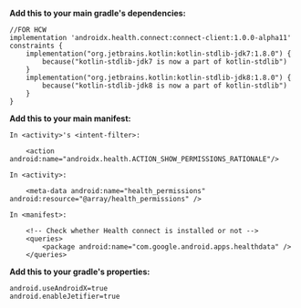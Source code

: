 **Add this to your main gradle's dependencies:**

    //FOR HCW
    implementation 'androidx.health.connect:connect-client:1.0.0-alpha11'
    constraints {
        implementation("org.jetbrains.kotlin:kotlin-stdlib-jdk7:1.8.0") {
            because("kotlin-stdlib-jdk7 is now a part of kotlin-stdlib")
        }
        implementation("org.jetbrains.kotlin:kotlin-stdlib-jdk8:1.8.0") {
            because("kotlin-stdlib-jdk8 is now a part of kotlin-stdlib")
        }
    }

**Add this to your main manifest:**

    In <activity>'s <intent-filter>:

        <action android:name="androidx.health.ACTION_SHOW_PERMISSIONS_RATIONALE"/>

    In <activity>:

        <meta-data android:name="health_permissions" android:resource="@array/health_permissions" />

    In <manifest>:

        <!-- Check whether Health connect is installed or not -->
        <queries>
            <package android:name="com.google.android.apps.healthdata" />
        </queries>

**Add this to your gradle's properties:**

    android.useAndroidX=true
    android.enableJetifier=true